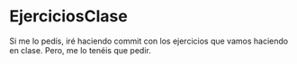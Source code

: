 # EjerciciosClase
 
Si me lo pedís, iré haciendo commit con los ejercicios que vamos haciendo en clase. Pero, me lo tenéis que pedir.
